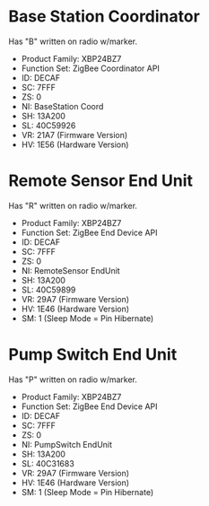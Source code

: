 # Base Station Coordinator

Has "B" written on radio w/marker.

* Product Family: XBP24BZ7
* Function Set: ZigBee Coordinator API
* ID: DECAF
* SC: 7FFF
* ZS: 0
* NI: BaseStation Coord
* SH: 13A200
* SL: 40C59926
* VR: 21A7 (Firmware Version)
* HV: 1E56 (Hardware Version)

# Remote Sensor End Unit

Has "R" written on radio w/marker.

* Product Family: XBP24BZ7
* Function Set: ZigBee End Device API
* ID: DECAF
* SC: 7FFF
* ZS: 0
* NI: RemoteSensor EndUnit
* SH: 13A200
* SL: 40C59899
* VR: 29A7 (Firmware Version)
* HV: 1E46 (Hardware Version)
* SM: 1 (Sleep Mode = Pin Hibernate)

# Pump Switch End Unit

Has "P" written on radio w/marker.

* Product Family: XBP24BZ7
* Function Set: ZigBee End Device API
* ID: DECAF
* SC: 7FFF
* ZS: 0
* NI: PumpSwitch EndUnit
* SH: 13A200
* SL: 40C31683
* VR: 29A7 (Firmware Version)
* HV: 1E46 (Hardware Version)
* SM: 1 (Sleep Mode = Pin Hibernate)

